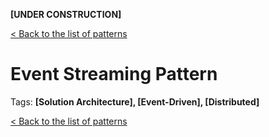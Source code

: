 **[UNDER CONSTRUCTION]**

[< Back to the list of patterns](patterns_list.md)

# Event Streaming Pattern
Tags: **[Solution Architecture], [Event-Driven], [Distributed]**

[< Back to the list of patterns](patterns_list.md)
